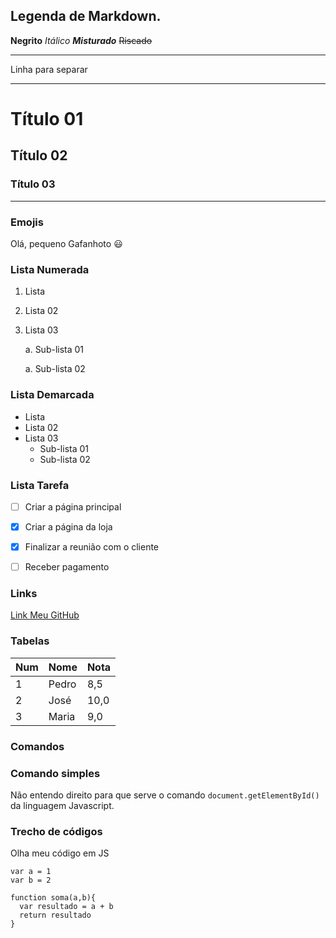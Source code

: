 ## **Legenda de Markdown.**

**Negrito**
_Itálico_
**_Misturado_**
~~Riscado~~

---

Linha para separar

---

# Título 01

## Título 02

### Título 03

---

### **Emojis**

Olá, pequeno Gafanhoto :smiley:

### **Lista Numerada**

1. Lista
1. Lista 02
1. Lista 03

   a. Sub-lista 01

   a. Sub-lista 02

### **Lista Demarcada**

- Lista
- Lista 02
- Lista 03
  - Sub-lista 01
  - Sub-lista 02

### **Lista Tarefa**

- [ ] Criar a página principal

- [x] Criar a página da loja

- [x] Finalizar a reunião com o cliente

- [ ] Receber pagamento

### **Links**

[Link Meu GitHub](https://github.com/pedrohribeiross)

### **Tabelas**

| Num | Nome  | Nota |
| --- | ----- | ---- |
| 1   | Pedro | 8,5  |
| 2   | José  | 10,0 |
| 3   | Maria | 9,0  |

### **Comandos**

### Comando simples

Não entendo direito para que serve o comando `document.getElementById()` da linguagem Javascript.

### Trecho de códigos

Olha meu código em JS

```
var a = 1
var b = 2

function soma(a,b){
  var resultado = a + b
  return resultado
}
```
